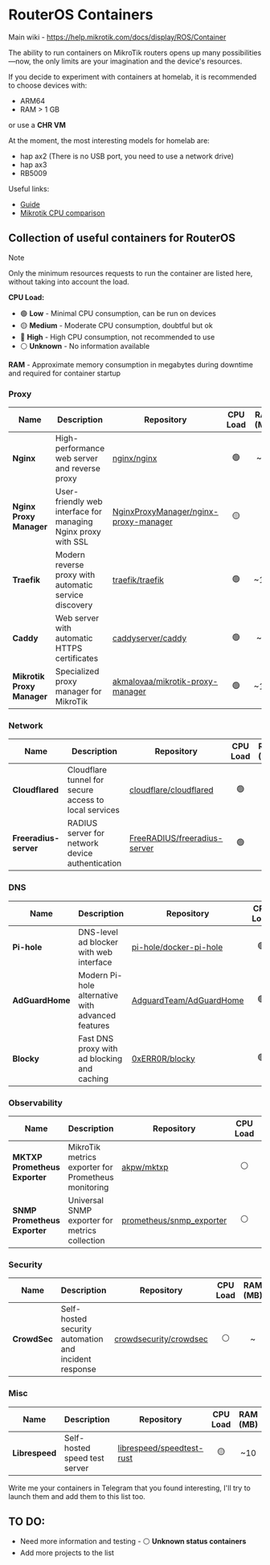 # RouterOS Containers

Main wiki - https://help.mikrotik.com/docs/display/ROS/Container

The ability to run containers on MikroTik routers opens up many possibilities—now, the only limits are your imagination and the device's resources.

If you decide to experiment with containers at homelab, it is recommended to choose devices with:

- ARM64
- RAM > 1 GB

or use a **CHR VM**

At the moment, the most interesting models for homelab are:

- hap ax2 (There is no USB port, you need to use a network drive)
- hap ax3
- RB5009

Useful links:
- [Guide](https://github.com/akmalovaa/mikrotik-containers/blob/main/guide.md)
- [Mikrotik CPU comparison](https://github.com/akmalovaa/mikrotik-containers/blob/main/benchmark_cpu.md)


## Collection of useful containers for RouterOS

> [!NOTE]  
> Only the minimum resources requests to run the container are listed here, without taking into account the load.

**CPU Load:**
- 🟢 **Low** - Minimal CPU consumption, can be run on devices
- 🟡 **Medium** - Moderate CPU consumption, doubtful but ok
- 🔴 **High** - High CPU consumption, not recommended to use
- ⚪ **Unknown** - No information available

**RAM** - Approximate memory consumption in megabytes during downtime and required for container startup



### Proxy

| Name | Description | Repository | CPU Load | RAM (MB) |
|------|-------------|------------|:--------:|:--------:|
| **Nginx** | High-performance web server and reverse proxy | [nginx/nginx](https://github.com/nginx/nginx) | 🟢 | ~15 |
| **Nginx Proxy Manager** | User-friendly web interface for managing Nginx proxy with SSL | [NginxProxyManager/nginx-proxy-manager](https://github.com/NginxProxyManager/nginx-proxy-manager) | 🟡 | ~ |
| **Traefik** | Modern reverse proxy with automatic service discovery | [traefik/traefik](https://github.com/traefik/traefik) | 🟢 | ~125 |
| **Caddy** | Web server with automatic HTTPS certificates | [caddyserver/caddy](https://github.com/caddyserver/caddy) | 🟢 | ~20 |
| **Mikrotik Proxy Manager** | Specialized proxy manager for MikroTik | [akmalovaa/mikrotik-proxy-manager](https://github.com/akmalovaa/mikrotik-proxy-manager) | 🟢 | ~120 |

### Network

| Name | Description | Repository | CPU Load | RAM (MB) |
|------|-------------|------------|:--------:|:--------:|
| **Cloudflared** | Cloudflare tunnel for secure access to local services | [cloudflare/cloudflared](https://github.com/cloudflare/cloudflared) | 🟢 | ~ |
| **Freeradius-server** | RADIUS server for network device authentication | [FreeRADIUS/freeradius-server](https://github.com/FreeRADIUS/freeradius-server) | 🟢 | ~ |

### DNS

| Name | Description | Repository | CPU Load | RAM (MB) |
|------|-------------|------------|:--------:|:--------:|
| **Pi-hole** | DNS-level ad blocker with web interface | [pi-hole/docker-pi-hole](https://github.com/pi-hole/docker-pi-hole) | 🟢 | ~ |
| **AdGuardHome** | Modern Pi-hole alternative with advanced features | [AdguardTeam/AdGuardHome](https://github.com/AdguardTeam/AdGuardHome) | 🟢 | ~80 |
| **Blocky** | Fast DNS proxy with ad blocking and caching | [0xERR0R/blocky](https://github.com/0xERR0R/blocky) | 🟢 | ~ |

### Observability

| Name | Description | Repository | CPU Load | RAM (MB) |
|------|-------------|------------|:--------:|:--------:|
| **MKTXP Prometheus Exporter** | MikroTik metrics exporter for Prometheus monitoring | [akpw/mktxp](https://github.com/akpw/mktxp) | ⚪ | ~ |
| **SNMP Prometheus Exporter** | Universal SNMP exporter for metrics collection | [prometheus/snmp_exporter](https://github.com/prometheus/snmp_exporter) | ⚪ | ~ |

### Security

| Name | Description | Repository | CPU Load | RAM (MB) |
|------|-------------|------------|:--------:|:--------:|
| **CrowdSec** | Self-hosted security automation and incident response | [crowdsecurity/crowdsec](https://github.com/crowdsecurity/crowdsec) | ⚪ | ~ |


### Misc

| Name | Description | Repository | CPU Load | RAM (MB) |
|------|-------------|------------|:--------:|:--------:|
| **Librespeed** | Self-hosted speed test server | [librespeed/speedtest-rust](https://github.com/librespeed/speedtest-rust) | 🟡 | ~10 |



Write me your containers in Telegram that you found interesting, I'll try to launch them and add them to this list too.


## TO DO:

- Need more information and testing - ⚪ **Unknown status containers**
- Add more projects to the list
